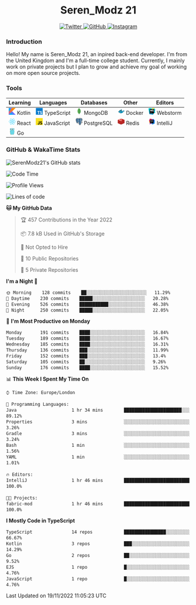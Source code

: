 <div align="center">
  <h1>Seren_Modz 21</h1>
  <a href="https://twitter.com/SerenModz21">
    <img alt="Twitter" src="https://img.shields.io/badge/twitter%20-%231DA1F2.svg?&style=for-the-badge&logo=Twitter&logoColor=white">
  </a>
  <a href="https://github.com/SerenModz21">
    <img alt="GitHub" src="https://img.shields.io/badge/github%20-%23121011.svg?&style=for-the-badge&logo=github&logoColor=white">
  </a>
  <a href="https://www.instagram.com/serenmodz21">
    <img alt="Instagram" src="https://img.shields.io/badge/instagram%20-%23E4405F.svg?&style=for-the-badge&logo=Instagram&logoColor=white">
  </a>
</div>

### Introduction

Hello! My name is Seren_Modz 21, an inpired back-end developer. I'm from the United Kingdom and I'm a full-time college student. Currently, I mainly work on private projects but I plan to grow and achieve my goal of working on more open source projects. 

### Tools

 **Learning**                                        | **Languages**                                               | **Databases**                                               | **Other**                                           | **Editors**                                                  
-----------------------------------------------------|-------------------------------------------------------------|-------------------------------------------------------------|-----------------------------------------------------|--------------------------------------------------------------
 <img width="19px" src="./assets/kotlin.svg"> Kotlin | <img width="19px" src="./assets/typescript.svg"> TypeScript | <img width="19px" src="./assets/mongodb.svg"> MongoDB       | <img width="19px" src="./assets/docker.svg"> Docker | <img width="19px" src="./assets/webstorm.svg"> Webstorm      
 <img width="19px" src="./assets/react.svg"> React   | <img width="19px" src="./assets/javascript.svg"> JavaScript | <img width="19px" src="./assets/postgresql.svg"> PostgreSQL | <img width="19px" src="./assets/redis.svg"> Redis   | <img width="19px" src="./assets/intellij-idea.svg"> IntelliJ
 <img width="19px" src="./assets/go.svg"> Go         |                                                             |                                                             |                                                     |                                                                                                               

### GitHub & WakaTime Stats

![SerenModz21's GitHub stats](https://github-readme-stats.vercel.app/api?username=SerenModz21&show_icons=true&theme=dark)

<!--START_SECTION:waka-->
![Code Time](http://img.shields.io/badge/Code%20Time-1%2C596%20hrs%2058%20mins-blue)

![Profile Views](http://img.shields.io/badge/Profile%20Views-34-blue)

![Lines of code](https://img.shields.io/badge/From%20Hello%20World%20I%27ve%20Written-15%20Thousand%20lines%20of%20code-blue)

**🐱 My GitHub Data** 

> 🏆 457 Contributions in the Year 2022
 > 
> 📦 7.8 kB Used in GitHub's Storage 
 > 
> 🚫 Not Opted to Hire
 > 
> 📜 10 Public Repositories 
 > 
> 🔑 5 Private Repositories  
 > 
**I'm a Night 🦉** 

```text
🌞 Morning    128 commits    ██░░░░░░░░░░░░░░░░░░░░░░░   11.29% 
🌆 Daytime    230 commits    █████░░░░░░░░░░░░░░░░░░░░   20.28% 
🌃 Evening    526 commits    ███████████░░░░░░░░░░░░░░   46.38% 
🌙 Night      250 commits    █████░░░░░░░░░░░░░░░░░░░░   22.05%

```
📅 **I'm Most Productive on Monday** 

```text
Monday       191 commits    ████░░░░░░░░░░░░░░░░░░░░░   16.84% 
Tuesday      189 commits    ████░░░░░░░░░░░░░░░░░░░░░   16.67% 
Wednesday    185 commits    ████░░░░░░░░░░░░░░░░░░░░░   16.31% 
Thursday     136 commits    ███░░░░░░░░░░░░░░░░░░░░░░   11.99% 
Friday       152 commits    ███░░░░░░░░░░░░░░░░░░░░░░   13.4% 
Saturday     105 commits    ██░░░░░░░░░░░░░░░░░░░░░░░   9.26% 
Sunday       176 commits    ████░░░░░░░░░░░░░░░░░░░░░   15.52%

```


📊 **This Week I Spent My Time On** 

```text
⌚︎ Time Zone: Europe/London

💬 Programming Languages: 
Java                     1 hr 34 mins        ██████████████████████░░░   89.12% 
Properties               3 mins              ░░░░░░░░░░░░░░░░░░░░░░░░░   3.26% 
Gradle                   3 mins              ░░░░░░░░░░░░░░░░░░░░░░░░░   3.24% 
Bash                     1 min               ░░░░░░░░░░░░░░░░░░░░░░░░░   1.56% 
YAML                     1 min               ░░░░░░░░░░░░░░░░░░░░░░░░░   1.01%

🔥 Editors: 
IntelliJ                 1 hr 46 mins        █████████████████████████   100.0%

🐱‍💻 Projects: 
fabric-mod               1 hr 46 mins        █████████████████████████   100.0%

```

**I Mostly Code in TypeScript** 

```text
TypeScript               14 repos            ████████████████░░░░░░░░░   66.67% 
Kotlin                   3 repos             ███░░░░░░░░░░░░░░░░░░░░░░   14.29% 
Go                       2 repos             ██░░░░░░░░░░░░░░░░░░░░░░░   9.52% 
EJS                      1 repo              █░░░░░░░░░░░░░░░░░░░░░░░░   4.76% 
JavaScript               1 repo              █░░░░░░░░░░░░░░░░░░░░░░░░   4.76%

```



 Last Updated on 19/11/2022 11:05:23 UTC
<!--END_SECTION:waka-->
